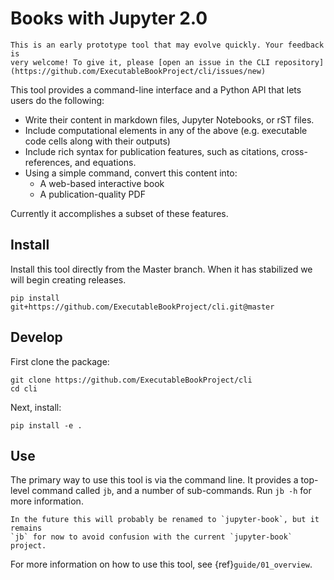 # Books with Jupyter 2.0

```{warning}
This is an early prototype tool that may evolve quickly. Your feedback is
very welcome! To give it, please [open an issue in the CLI repository](https://github.com/ExecutableBookProject/cli/issues/new)
```

This tool provides a command-line interface and a Python API that lets users
do the following:

* Write their content in markdown files, Jupyter Notebooks, or rST files.
* Include computational elements in any of the above (e.g. executable
  code cells along with their outputs)
* Include rich syntax for publication features, such as citations,
  cross-references, and equations.
* Using a simple command, convert this content into:
    * A web-based interactive book
    * A publication-quality PDF

Currently it accomplishes a subset of these features.

## Install

Install this tool directly from the Master branch. When it has stabilized
we will begin creating releases.

```
pip install git+https://github.com/ExecutableBookProject/cli.git@master
```

## Develop

First clone the package:

```
git clone https://github.com/ExecutableBookProject/cli
cd cli
```

Next, install:

```
pip install -e .
```

## Use

The primary way to use this tool is via the command line. It provides a
top-level command called `jb`, and a number of sub-commands. Run `jb -h` for
more information.

```{note}
In the future this will probably be renamed to `jupyter-book`, but it remains
`jb` for now to avoid confusion with the current `jupyter-book` project.
```

For more information on how to use this tool, see {ref}`guide/01_overview`.